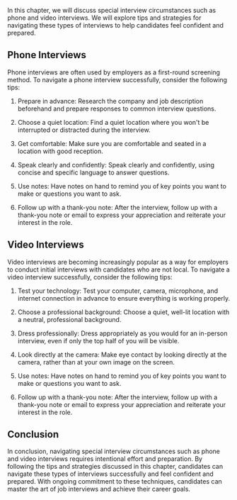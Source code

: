 
In this chapter, we will discuss special interview circumstances such as phone and video interviews. We will explore tips and strategies for navigating these types of interviews to help candidates feel confident and prepared.

Phone Interviews
----------------

Phone interviews are often used by employers as a first-round screening method. To navigate a phone interview successfully, consider the following tips:

1. Prepare in advance: Research the company and job description beforehand and prepare responses to common interview questions.

2. Choose a quiet location: Find a quiet location where you won't be interrupted or distracted during the interview.

3. Get comfortable: Make sure you are comfortable and seated in a location with good reception.

4. Speak clearly and confidently: Speak clearly and confidently, using concise and specific language to answer questions.

5. Use notes: Have notes on hand to remind you of key points you want to make or questions you want to ask.

6. Follow up with a thank-you note: After the interview, follow up with a thank-you note or email to express your appreciation and reiterate your interest in the role.

Video Interviews
----------------

Video interviews are becoming increasingly popular as a way for employers to conduct initial interviews with candidates who are not local. To navigate a video interview successfully, consider the following tips:

1. Test your technology: Test your computer, camera, microphone, and internet connection in advance to ensure everything is working properly.

2. Choose a professional background: Choose a quiet, well-lit location with a neutral, professional background.

3. Dress professionally: Dress appropriately as you would for an in-person interview, even if only the top half of you will be visible.

4. Look directly at the camera: Make eye contact by looking directly at the camera, rather than at your own image on the screen.

5. Use notes: Have notes on hand to remind you of key points you want to make or questions you want to ask.

6. Follow up with a thank-you note: After the interview, follow up with a thank-you note or email to express your appreciation and reiterate your interest in the role.

Conclusion
----------

In conclusion, navigating special interview circumstances such as phone and video interviews requires intentional effort and preparation. By following the tips and strategies discussed in this chapter, candidates can navigate these types of interviews successfully and feel confident and prepared. With ongoing commitment to these techniques, candidates can master the art of job interviews and achieve their career goals.
